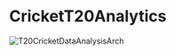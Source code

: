 # CricketT20Analytics

![T20CricketDataAnalysisArch](https://user-images.githubusercontent.com/87013945/212046444-af36e81a-4a89-4ce8-a232-92adbc2dce86.png)
